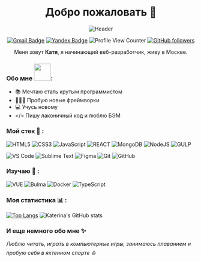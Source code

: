 <h1 align="center"> Добро пожаловать 👋</h1>
<div align="center">
  
  ![Header](https://media.giphy.com/media/LMcB8XospGZO8UQq87/giphy.gif)
</div>  

<div align="center">  

  [![Gmail Badge](https://img.shields.io/badge/-Gmail-c14438?style=flat-square&logo=Gmail&logoColor=white&link=mailto:katelvova@gmail.com)](mailto:katelvova@gmail.com)
  [![Yandex Badge](https://img.shields.io/badge/-Yandex-f7da1e?style=flat-square&logo=Yandexl&logoColor=red&link=mailto:rocketsaladgirl@yandex.ru)](mailto:rocketsaladgirl@yandex.ru)
  ![Profile View Counter](https://komarev.com/ghpvc/?username=rocketsaladgirl)
  [![GitHub followers](https://img.shields.io/github/followers/rocketsaladgirl?label=Follow&style=social)](https://github.com/rocketsaladgirl/?tab=follow)
</div>  

<div align="center">

Меня зовут **Катя**, я начинающий веб-разработчик, живу в Москве.

</div>

### Обо мне <img src="https://github.com/Anmol-Baranwal/Cool-GIFs-For-GitHub/assets/74038190/85cb9521-97c0-4a65-9358-7db8099fac7f" width="45" />:
- 📚 Мечтаю стать крутым программистом
- 👩🏻‍💻 Пробую новые фреймворки
- 💻 Учусь новому
- </> Пишу лаконичный код и люблю БЭМ

### Мой стек 🔧 :
![HTML5](https://img.shields.io/badge/-HTML5-blue?style=flat-circle&logo=html5) ![CSS3](https://img.shields.io/badge/-CSS3-blue?style=flat-circle&logo=css3) ![JavaScript](https://img.shields.io/badge/-JavaScript-blue?style=flat-circle&logo=javascript)
![REACT](https://img.shields.io/badge/-React-blue?style=flat-circle&logo=React) ![MongoDB](https://img.shields.io/badge/-MongoDB-blue?style=flat-circle&logo=MongoDB) ![NodeJS](https://img.shields.io/badge/-NodeJS-blue?style=flat-circle&logo=Nodejs) ![GULP](https://img.shields.io/badge/-React-blue?style=flat-circle&logo=Gulp)

![VS Code](https://img.shields.io/badge/-VSCode-blue?style=flat-circle&logo=VSCode) ![Sublime Text](https://img.shields.io/badge/-Sublime%20Text-blue?style=flat-circle&logo=Sublime%20Text) ![Figma](https://img.shields.io/badge/-Figma-blue?style=flat-circle&logo=Figma) ![Git](https://img.shields.io/badge/-Git-blue?style=flat-circle&logo=git) ![GitHub](https://img.shields.io/badge/-GitHub-black?style=flat-circle&logo=GitHub) 

### Изучаю 📖 :
![VUE](https://img.shields.io/badge/-VUE-blue?style=flat-circle&logo=VUE) ![Bulma](https://img.shields.io/badge/-Bulma-blue?style=flat-circle&logo=Bulma) ![Docker](https://img.shields.io/badge/-Docker-blue?style=flat-circle&logo=Docker) ![TypeScript](https://img.shields.io/badge/-TypeScript-black?style=flat-circle&logo=TypeScript)

### Моя статистика 📊 :
[![Top Langs](https://github-readme-stats.vercel.app/api/top-langs/?username=rocketsaladgirl)](https://github.com/rocketsaladgirl/github-readme-stats)
![Katerina's GitHub stats](https://github-readme-stats.vercel.app/api?username=rocketsaladgirl&show_icons=true&theme=transparent)


### И еще немного обо мне ✨ 
<i>Люблю читать, играть в компьютерные игры, занимаюсь плаванием и пробую себя в яхтенном спорте ⛵</i>
  






  
  
 




<!--
**rocketsaladgirl/rocketsaladgirl** is a ✨ _special_ ✨ repository because its `README.md` (this file) appears on your GitHub profile.

Here are some ideas to get you started:

- 🔭 I’m currently working on ...
- 🌱 I’m currently learning ...
- 👯 I’m looking to collaborate on ...
- 🤔 I’m looking for help with ...
- 💬 Ask me about ...
- 📫 How to reach me: ...
- 😄 Pronouns: ...
- ⚡ Fun fact: ...
-->
